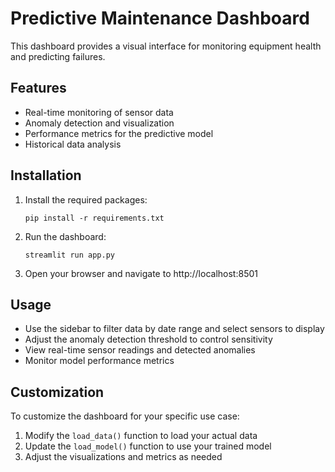 
# Predictive Maintenance Dashboard

This dashboard provides a visual interface for monitoring equipment health and predicting failures.

## Features

- Real-time monitoring of sensor data
- Anomaly detection and visualization
- Performance metrics for the predictive model
- Historical data analysis

## Installation

1. Install the required packages:
   ```
   pip install -r requirements.txt
   ```

2. Run the dashboard:
   ```
   streamlit run app.py
   ```

3. Open your browser and navigate to http://localhost:8501

## Usage

- Use the sidebar to filter data by date range and select sensors to display
- Adjust the anomaly detection threshold to control sensitivity
- View real-time sensor readings and detected anomalies
- Monitor model performance metrics

## Customization

To customize the dashboard for your specific use case:

1. Modify the `load_data()` function to load your actual data
2. Update the `load_model()` function to use your trained model
3. Adjust the visualizations and metrics as needed

